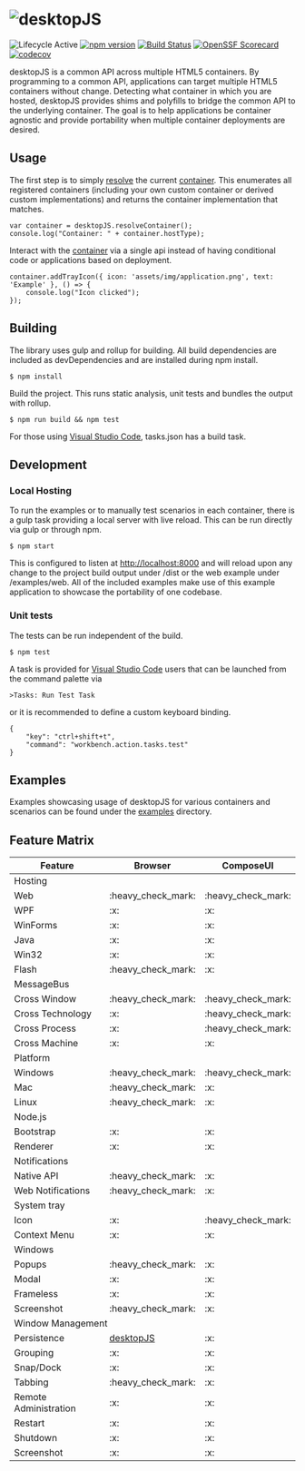![desktopJS](https://raw.githubusercontent.com/wiki/MorganStanley/desktopJS/images/logo.png)
==========
![Lifecycle Active](https://badgen.net/badge/Lifecycle/Active/green)
[![npm version](https://badge.fury.io/js/%40morgan-stanley%2Fdesktopjs.svg)](https://www.npmjs.com/package/@morgan-stanley/desktopjs)
[![Build Status](https://github.com/MorganStanley/desktopJS/actions/workflows/continuous-integration.yml/badge.svg?event=push)](https://github.com/MorganStanley/desktopJS/actions/workflows/continuous-integration.yml)
[![OpenSSF Scorecard](https://api.securityscorecards.dev/projects/github.com/morganstanley/desktopJS/badge)](https://securityscorecards.dev/viewer/?uri=github.com/morganstanley/desktopJS)
[![codecov](https://codecov.io/gh/MorganStanley/desktopJS/branch/main/graph/badge.svg)](https://codecov.io/gh/MorganStanley/desktopJS)

desktopJS is a common API across multiple HTML5 containers. By programming to a
common API, applications can target multiple HTML5 containers without change. Detecting
what container in which you are hosted, desktopJS provides shims and polyfills to
bridge the common API to the underlying container.  The goal is to help applications be
container agnostic and provide portability when multiple container deployments are desired.

Usage
---------------

The first step is to simply [resolve](http://morganstanley.github.io/desktopJS/functions/_morgan_stanley_desktopjs.resolveContainer.html) the current [container](http://morganstanley.github.io/desktopJS/classes/_morgan_stanley_desktopjs.Container.html). This enumerates
all registered containers (including your own custom container or derived custom implementations) and
returns the container implementation that matches.

```
var container = desktopJS.resolveContainer();
console.log("Container: " + container.hostType);
```

Interact with the [container](http://morganstanley.github.io/desktopJS/classes/_morgan_stanley_desktopjs.Container.html) via a single api instead of having conditional code or applications
based on deployment.

```
container.addTrayIcon({ icon: 'assets/img/application.png', text: 'Example' }, () => {
	console.log("Icon clicked");
});
```

Building
-------
The library uses gulp and rollup for building.  All build dependencies are included as
devDependencies and are installed during npm install.

```
$ npm install
```

Build the project.  This runs static analysis, unit tests and bundles the output with
rollup.

```
$ npm run build && npm test
```

For those using [Visual Studio Code](https://code.visualstudio.com/), tasks.json has a build task.

Development
-----------

### Local Hosting

To run the examples or to manually test scenarios in each container, there is a gulp task providing
a local server with live reload.  This can be run directly via gulp or through npm.

```
$ npm start
```

This is configured to listen at [http://localhost:8000](http://localhost:8000) and will reload upon
any change to the project build output under /dist or the web example under /examples/web.  All of the
included examples make use of this example application to showcase the portability of one
codebase.

### Unit tests

The tests can be run independent of the build.

```
$ npm test
```

A task is provided for [Visual Studio Code](https://code.visualstudio.com/) users that can be launched
from the command palette via

```
>Tasks: Run Test Task
```

or it is recommended to define a custom keyboard binding.

```
{
    "key": "ctrl+shift+t",
    "command": "workbench.action.tasks.test"
}
``` 

Examples
--------
Examples showcasing usage of desktopJS for various containers and scenarios can be found under
the [examples](https://github.com/MorganStanley/desktopJS/tree/main/examples) directory.

Feature Matrix
--------
<table>
    <thead>
        <tr>
            <th> Feature </th><th> Browser </th><th> ComposeUI</th>
        </tr>
    </thead>
    <tbody>
        <tr>
            <td colspan=3> Hosting </td>
        </tr><tr>
            <td class="feature"> Web </td>
            <td class="browser" class="container"> :heavy_check_mark: </td>
            <td class="container" class="composeui"> :heavy_check_mark: </td>
        </tr><tr>
            <td class="feature"> WPF </td>
            <td class="browser" class="container"> :x: </td>
            <td class="container" class="composeui"> :x:</td>
        </tr><tr>
            <td class="feature"> WinForms</td>
            <td class="browser" class="container"> :x: </td>
            <td class="container" class="composeui"> :x:</td>
        </tr><tr>
            <td class="feature"> Java</td>
            <td class="browser" class="container"> :x: </td>
            <td class="container" class="composeui"> :x: </td>
        </tr><tr>
            <td class="feature"> Win32 </td>
            <td class="browser" class="container"> :x: </td>
            <td class="container" class="composeui"> :x:</td>
        </tr><tr>
            <td class="feature"> Flash </td>
            <td class="browser" class="container"> :heavy_check_mark: </td>
            <td class="container" class="composeui"> :x:</td>
        </tr><tr>
            <td colspan=3> MessageBus </td>
        </tr><tr>
            <td class="feature"> Cross Window</td>
            <td class="browser" class="container"> :heavy_check_mark: </td>
            <td class="container" class="composeui"> :heavy_check_mark:</td>
        </tr><tr>
            <td class="feature"> Cross Technology </td>
            <td class="browser" class="container"> :x: </td>
            <td class="container" class="composeui"> :heavy_check_mark:</td>
        </tr><tr>
            <td class="feature"> Cross Process</td>
            <td class="browser" class="container"> :x:</td>
            <td class="container" class="composeui"> :heavy_check_mark:</td>
        </tr><tr>
            <td class="feature"> Cross Machine </td>
            <td class="browser" class="container"> :x: </td>
            <td class="container" class="composeui"> :x:</td>
        </tr><tr>
            <td colspan=3> Platform </td>
        </tr><tr>
            <td class="feature"> Windows </td>
            <td class="browser" class="container"> :heavy_check_mark: </td>
            <td class="container" class="composeui"> :heavy_check_mark:</td>
        </tr><tr>
            <td class="feature"> Mac </td>
            <td class="browser" class="container"> :heavy_check_mark:</td>
            <td class="container" class="composeui"> :x:</td>
        </tr><tr>
            <td class="feature"> Linux </td>
            <td class="browser" class="container"> :heavy_check_mark: </td>
            <td class="container" class="composeui"> :x:</td>
        </tr><tr>
            <td colspan=3 > Node.js </td>
        </tr><tr>
            <td class="feature"> Bootstrap </td>
            <td class="browser" class="container"> :x: </td>
            <td class="container" class="composeui"> :x:</td>
        </tr><tr>
            <td class="feature"> Renderer</td>
            <td class="browser" class="container"> :x: </td>
            <td class="container" class="composeui"> :x:</td>
        </tr><tr>
            <td colspan=3 > Notifications </td>
        </tr><tr>
            <td class="feature"> Native API</td>
            <td class="browser" class="container"> :heavy_check_mark:</td>
            <td class="container" class="composeui"> :x:</td>
        </tr><tr>
            <td class="feature"> Web Notifications </td>
            <td class="browser" class="container"> :heavy_check_mark: </td>
            <td class="container" class="composeui"> :x:</td>
        </tr><tr>
            <td class="feature"> System tray</td>
            <td class="browser" class="container"></td>
            <td class="container" class="composeui"></td>
        </tr><tr>
            <td class="feature"> Icon </td>
            <td class="browser" class="container"> :x: </td>
            <td class="container" class="composeui"> :heavy_check_mark:</td>
        </tr><tr>
            <td class="feature"> Context Menu</td>
            <td class="browser" class="container"> :x:</td>
            <td class="container" class="composeui"> :x:</td>
        </tr><tr>
            <td colspan=3> Windows </td>
        </tr><tr>
            <td class="feature"> Popups</td>
            <td class="browser" class="container"> :heavy_check_mark:</td>
            <td class="container" class="composeui"> :x:</td>
        </tr><tr>
            <td class="feature"> Modal </td>
            <td class="browser" class="container"> :x: </td>
            <td class="container" class="composeui"> :x:</td>
        </tr><tr>
            <td class="feature"> Frameless</td>
            <td class="browser" class="container"> :x:</td>
            <td class="container" class="composeui"> :x:</td>
        </tr><tr>
            <td class="feature"> Screenshot </td>
            <td class="browser" class="container"> :heavy_check_mark:</td>
            <td class="container" class="composeui"> :x:</td>
        </tr><tr>
            <td colspan=3> Window Management </td>
        </tr><tr>
            <td class="feature"> Persistence </td>
            <td class="browser" class="container"> 
                <a href="http://morganstanley.github.io/desktopJS/">desktopJS</a> 
            </td>
            <td class="container" class="composeui"> :x:</td>
        </tr><tr>
            <td class="feature"> Grouping </td>
            <td class="container" class="browser"> :x: </td>
            <td class="container" class="composeui"> :x:</td>
        </tr><tr>
            <td class="feature"> Snap/Dock </td>
            <td class="container" class="browser"> :x:</td>
            <td class="container" class="composeui"> :x:</td>
        </tr><tr>
            <td class="feature"> Tabbing </td>
            <td class="container" class="browser"> :heavy_check_mark: </td>
            <td class="container" class="composeui"> :x:</td>
        </tr><tr>
            <td class="feature"> Remote Administration </td>
            <td class="container" class="browser">:x:</td>
            <td class="container" class="composeui">:x:</td>
        </tr><tr>
            <td class="feature"> Restart </td>
            <td class="container" class="browser"> :x: </td>
            <td class="container" class="composeui"> :x:</td>
        </tr><tr>
            <td class="feature"> Shutdown </td>
            <td class="container" class="browser"> :x:</td>
            <td class="container" class="composeui"> :x:</td>
        </tr><tr>
            <td class="feature"> Screenshot </td>
            <td class="container" class="browser"> :x: </td>
            <td class="container" class="composeui"> :x:</td>
        </tr>
    </tbody>
</table>
